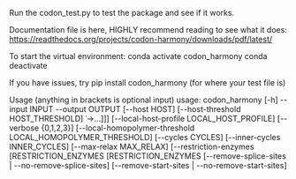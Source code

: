Run the codon_test.py to test the package and see if it works.

Documentation file is here, HIGHLY recommend reading to see what it does: https://readthedocs.org/projects/codon-harmony/downloads/pdf/latest/

To start the virtual environment:
conda activate codon_harmony
conda deactivate

If you have issues, try
pip install codon_harmony (for where your test file is)

Usage (anything in brackets is optional input)
usage: codon_harmony [-h] --input INPUT --output OUTPUT [--host HOST]
                     [--host-threshold HOST_THRESHOLD]
˓→...]]]
[--local-host-profile LOCAL_HOST_PROFILE]
[--verbose {0,1,2,3}]
[--local-homopolymer-threshold LOCAL_HOMOPOLYMER_THRESHOLD]
[--cycles CYCLES] [--inner-cycles INNER_CYCLES]
[--max-relax MAX_RELAX]
[--restriction-enzymes [RESTRICTION_ENZYMES [RESTRICTION_ENZYMES
[--remove-splice-sites | --no-remove-splice-sites]
[--remove-start-sites | --no-remove-start-sites]